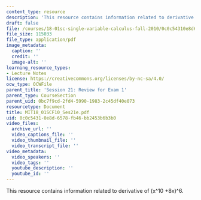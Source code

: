 ```yaml
---
content_type: resource
description: 'This resource contains information related to derivative of (x^10 +8x)^6.  '
draft: false
file: /courses/18-01sc-single-variable-calculus-fall-2010/0c0c54310e8d6578fb46bb2453b6b3b0_MIT18_01SCF10_Ses21e.pdf
file_size: 115033
file_type: application/pdf
image_metadata:
  caption: ''
  credit: ''
  image-alt: ''
learning_resource_types:
- Lecture Notes
license: https://creativecommons.org/licenses/by-nc-sa/4.0/
ocw_type: OCWFile
parent_title: 'Session 21: Review for Exam 1'
parent_type: CourseSection
parent_uid: 0bc7f9cd-2fd4-5990-1983-2c45df40e073
resourcetype: Document
title: MIT18_01SCF10_Ses21e.pdf
uid: 0c0c5431-0e8d-6578-fb46-bb2453b6b3b0
video_files:
  archive_url: ''
  video_captions_file: ''
  video_thumbnail_file: ''
  video_transcript_file: ''
video_metadata:
  video_speakers: ''
  video_tags: ''
  youtube_description: ''
  youtube_id: ''
---
```

This resource contains information related to derivative of (x^10 +8x)^6.